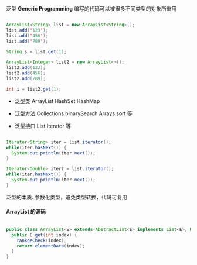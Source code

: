 泛型 **Generic Programming**
编写的代码可以被很多不同类型的对象所重用

```java

ArrayList<String> list = new ArrayList<String>();
list.add('123');
list.add('456');
list.add('789');

String s = list.get(1);

ArrayList<Integer> list2 = new ArrayList<>();
list2.add(123);
list2.add(456);
list2.add(789);

int i = list2.get(1);

```

- 泛型类
  ArrayList HashSet HashMap

- 泛型方法
  Collections.binarySearch Arrays.sort 等

- 泛型接口
  List Iterator 等

```java

Iterator<String> iter = list.iterator();
while(iter.hasNext()) {
  System.out.println(iter.next());
}

Iterator<Double> iter2 = list.iterator();
while(iter.hasNext()) {
  System.out.println(iter.next());
}

```


泛型的本质: 参数化类型，避免类型转换，代码可复用


#### ArrayList 的源码

```java

public class ArrayList<E> extends AbstractList<E> implements List<E>, RandomAccess, Cloneable, java.io.Serializable {
  public E get(int index) {
    rankgeCheck(index);
    return elementData(index);
  }
}

```
